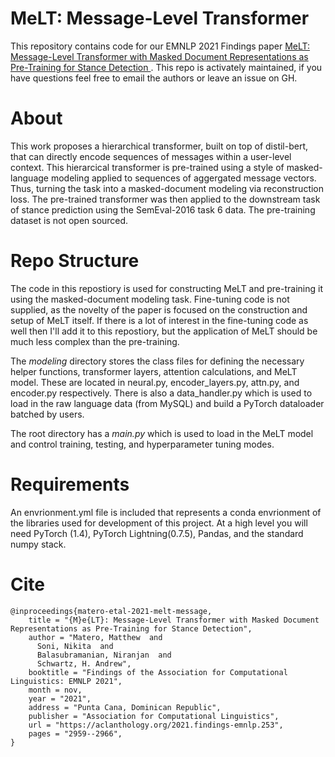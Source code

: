 # MeLT: Message-Level Transformer

This repository contains code for our EMNLP 2021 Findings paper [MeLT: Message-Level Transformer with Masked Document Representations as Pre-Training for Stance Detection
](https://arxiv.org/pdf/2109.08113). This repo is activately maintained, if you have questions feel free to email the authors or leave an issue on GH. 

# About 

This work proposes a hierarchical transformer, built on top of distil-bert, that can directly encode sequences of messages within a user-level context. This hierarcical transformer is pre-trained
using a style of masked-language modeling applied to sequences of aggergated message vectors. Thus, turning the task into a masked-document modeling via reconstruction loss. The pre-trained transformer
was then applied to the downstream task of stance prediction using the SemEval-2016 task 6 data. The pre-training dataset is not open sourced. 

# Repo Structure

The code in this repostiory is used for constructing MeLT and pre-training it using the masked-document modeling task. Fine-tuning code is not supplied, as the novelty of the paper is focused on the construction and setup of MeLT itself. 
If there is a lot of interest in the fine-tuning code as well then I'll add it to this repostiory, but the application of MeLT should be much less complex than the pre-training. 

The *modeling* directory stores the class files for defining the necessary helper functions, transformer layers, attention calculations, and MeLT model. 
These are located in neural.py, encoder\_layers.py, attn.py, and encoder.py respectively. There is also a data\_handler.py which is used to load in the raw language data (from MySQL) 
and build a PyTorch dataloader batched by users. 

The root directory has a *main.py* which is used to load in the MeLT model and control training, testing, and hyperparameter tuning modes. 

# Requirements

An envrionment.yml file is included that represents a conda envrionment of the libraries used for development of this project. At a high level you will need PyTorch (1.4), PyTorch Lightning(0.7.5), Pandas, and the standard numpy stack. 

# Cite
```
@inproceedings{matero-etal-2021-melt-message,
    title = "{M}e{LT}: Message-Level Transformer with Masked Document Representations as Pre-Training for Stance Detection",
    author = "Matero, Matthew  and
      Soni, Nikita  and
      Balasubramanian, Niranjan  and
      Schwartz, H. Andrew",
    booktitle = "Findings of the Association for Computational Linguistics: EMNLP 2021",
    month = nov,
    year = "2021",
    address = "Punta Cana, Dominican Republic",
    publisher = "Association for Computational Linguistics",
    url = "https://aclanthology.org/2021.findings-emnlp.253",
    pages = "2959--2966",
}
```
